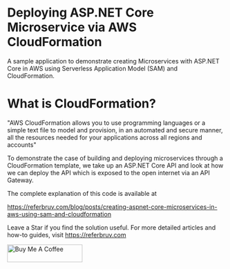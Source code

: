 # Deploying ASP.NET Core Microservice via AWS CloudFormation
A sample application to demonstrate creating Microservices with ASP.NET Core in AWS using Serverless Application Model (SAM) and CloudFormation.

# What is CloudFormation?

"AWS CloudFormation allows you to use programming languages or a simple text file to model and provision, in an automated and secure manner, all the resources needed for your applications across all regions and accounts"

To demonstrate the case of building and deploying microservices through a CloudFormation template, we take up an ASP.NET Core API and look at how we can deploy the API which is exposed to the open internet via an API Gateway.

The complete explanation of this code is available at

https://referbruv.com/blog/posts/creating-aspnet-core-microservices-in-aws-using-sam-and-cloudformation

Leave a Star if you find the solution useful. For more detailed articles and how-to guides, visit https://referbruv.com

<a href="https://www.buymeacoffee.com/referbruv" target="_blank"><img src="https://cdn.buymeacoffee.com/buttons/default-orange.png" alt="Buy Me A Coffee" height="41" width="174"></a>
